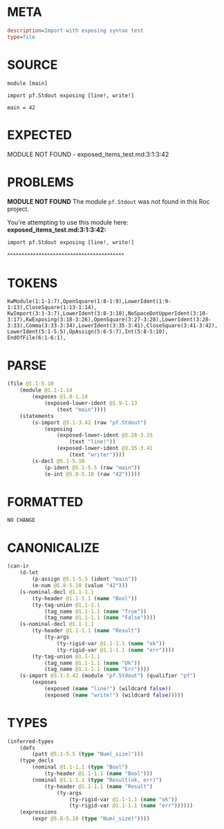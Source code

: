 # META
~~~ini
description=Import with exposing syntax test
type=file
~~~
# SOURCE
~~~roc
module [main]

import pf.Stdout exposing [line!, write!]

main = 42
~~~
# EXPECTED
MODULE NOT FOUND - exposed_items_test.md:3:1:3:42
# PROBLEMS
**MODULE NOT FOUND**
The module `pf.Stdout` was not found in this Roc project.

You're attempting to use this module here:
**exposed_items_test.md:3:1:3:42:**
```roc
import pf.Stdout exposing [line!, write!]
```
^^^^^^^^^^^^^^^^^^^^^^^^^^^^^^^^^^^^^^^^^


# TOKENS
~~~zig
KwModule(1:1-1:7),OpenSquare(1:8-1:9),LowerIdent(1:9-1:13),CloseSquare(1:13-1:14),
KwImport(3:1-3:7),LowerIdent(3:8-3:10),NoSpaceDotUpperIdent(3:10-3:17),KwExposing(3:18-3:26),OpenSquare(3:27-3:28),LowerIdent(3:28-3:33),Comma(3:33-3:34),LowerIdent(3:35-3:41),CloseSquare(3:41-3:42),
LowerIdent(5:1-5:5),OpAssign(5:6-5:7),Int(5:8-5:10),
EndOfFile(6:1-6:1),
~~~
# PARSE
~~~clojure
(file @1.1-5.10
	(module @1.1-1.14
		(exposes @1.8-1.14
			(exposed-lower-ident @1.9-1.13
				(text "main"))))
	(statements
		(s-import @3.1-3.42 (raw "pf.Stdout")
			(exposing
				(exposed-lower-ident @3.28-3.33
					(text "line!"))
				(exposed-lower-ident @3.35-3.41
					(text "write!"))))
		(s-decl @5.1-5.10
			(p-ident @5.1-5.5 (raw "main"))
			(e-int @5.8-5.10 (raw "42")))))
~~~
# FORMATTED
~~~roc
NO CHANGE
~~~
# CANONICALIZE
~~~clojure
(can-ir
	(d-let
		(p-assign @5.1-5.5 (ident "main"))
		(e-num @5.8-5.10 (value "42")))
	(s-nominal-decl @1.1-1.1
		(ty-header @1.1-1.1 (name "Bool"))
		(ty-tag-union @1.1-1.1
			(tag_name @1.1-1.1 (name "True"))
			(tag_name @1.1-1.1 (name "False"))))
	(s-nominal-decl @1.1-1.1
		(ty-header @1.1-1.1 (name "Result")
			(ty-args
				(ty-rigid-var @1.1-1.1 (name "ok"))
				(ty-rigid-var @1.1-1.1 (name "err"))))
		(ty-tag-union @1.1-1.1
			(tag_name @1.1-1.1 (name "Ok"))
			(tag_name @1.1-1.1 (name "Err"))))
	(s-import @3.1-3.42 (module "pf.Stdout") (qualifier "pf")
		(exposes
			(exposed (name "line!") (wildcard false))
			(exposed (name "write!") (wildcard false)))))
~~~
# TYPES
~~~clojure
(inferred-types
	(defs
		(patt @5.1-5.5 (type "Num(_size)")))
	(type_decls
		(nominal @1.1-1.1 (type "Bool")
			(ty-header @1.1-1.1 (name "Bool")))
		(nominal @1.1-1.1 (type "Result(ok, err)")
			(ty-header @1.1-1.1 (name "Result")
				(ty-args
					(ty-rigid-var @1.1-1.1 (name "ok"))
					(ty-rigid-var @1.1-1.1 (name "err"))))))
	(expressions
		(expr @5.8-5.10 (type "Num(_size)"))))
~~~
